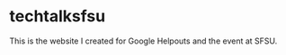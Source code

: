 techtalksfsu
============

This is the website I created for Google Helpouts and the event at SFSU.
